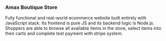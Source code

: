 ### Amax Boutique Store
Fully functional and real-world ecommerce website built entirely with 
JavaScript stack. Its frontend is pure JS and its backend logic is 
Node.js. Shoppers are able to browse all available items in the store, select 
items into their carts and complete test payment with stripe system. 